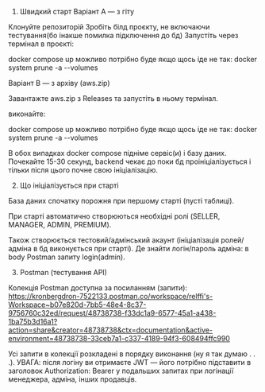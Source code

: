 1. Швидкий старт
Варіант A — з гіту

Клонуйте репозиторій
Зробіть білд проєкту, не включаючи тестування(бо інакше помилка підключення до бд)
Запустіть через термінал в проєкті:

docker compose up
можливо потрібно буде якщо щось іде не так:
docker system prune -a --volumes

Варіант B — з архіву (aws.zip)

Завантажте aws.zip з Releases та запустіть в ньому термінал.

виконайте:

docker compose up
можливо потрібно буде якщо щось іде не так:
docker system prune -a --volumes


В обох випадках docker compose підніме сервіс(и) і базу даних. 
Почекайте 15-30 секунд, backend чекає до поки бд проініціалізується і тільки після цього почне свою ініціалізацію.

2. Що ініціалізується при старті

База даних спочатку порожня при першому старті (пусті таблиці).

При старті автоматично створюються необхідні ролі (SELLER, MANAGER, ADMIN, PREMIUM).

Також створюється тестовий/адмінський акаунт (ініціалізація ролей/адміна в бд виконується при старті).
Де знайти логін/пароль адміна: в body Postman запиту login(admin).

3. Postman (тестування API)

Колекція Postman доступна за посиланням (запити):
https://kronbergdron-7522133.postman.co/workspace/relffi's-Workspace~b07e820d-7bb5-48e4-8c37-9756760c32ed/request/48738738-f33dc1a9-6577-45a1-a438-1ba75b3d16a1?action=share&creator=48738738&ctx=documentation&active-environment=48738738-33ceb7a1-c337-4189-94f3-608494ffc990

Усі запити в колекції розкладені в порядку виконання (ну я так думаю . . .).
УВАГА: після логіну ви отримаєте JWT — 
його потрібно підставити в заголовок Authorization: Bearer <TOKEN> у подальших запитах
при логінації менеджера, адміна, інших продавців.